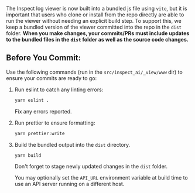 The Inspect log viewer is now built into a bundled js file using `vite`, but it is important that users who clone or install from the repo directly are able to run the viewer without needing an explicit build step. To support this, we keep a bundled version of the viewer committed into the repo in the `dist` folder. **When you make changes, your commits/PRs must include updates to the bundled files in the `dist` folder as well as the source code changes.**


## Before You Commit:

Use the following commands (run in the `src/inspect_ai/_view/www` dir) to ensure your commits are ready to go:

1. Run eslint to catch any linting errors:

   ```bash
   yarn eslint .
   ```

   Fix any errors reported.

2. Run prettier to ensure formatting:

   ```bash
   yarn prettier:write
   ```

3. Build the bundled output into the `dist` directory.

   ```bash
   yarn build
   ```

   Don't forget to stage newly updated changes in the `dist` folder.

   You may optionally set the `API_URL` environment variable at build time to use an API server running on a different host.
